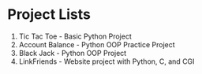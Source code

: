 # Project Lists
1. Tic Tac Toe - Basic Python Project
2. Account Balance - Python OOP Practice Project
3. Black Jack - Python OOP Project
4. LinkFriends - Website project with Python, C, and CGI
